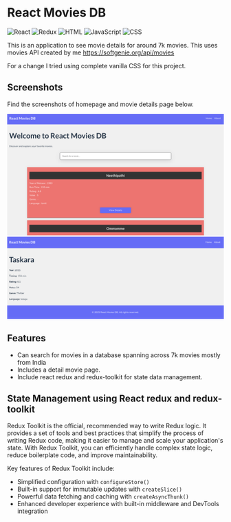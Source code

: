 # React Movies DB

![React](https://img.shields.io/badge/React-20232A?style=for-the-badge&logo=react&logoColor=61DAFB)
![Redux](https://img.shields.io/badge/Redux-764ABC?style=for-the-badge&logo=redux&logoColor=white)
![HTML](https://img.shields.io/badge/HTML5-E34F26?style=for-the-badge&logo=html5&logoColor=white)
![JavaScript](https://img.shields.io/badge/JavaScript-F7DF1E?style=for-the-badge&logo=javascript&logoColor=black)
![CSS](https://img.shields.io/badge/CSS3-1572B6?style=for-the-badge&logo=css3&logoColor=white)

This is an application to see movie details for around 7k movies. This uses movies API created by me https://softgenie.org/api/movies

For a change I tried using complete vanilla CSS for this project.

## Screenshots

Find the screenshots of homepage and movie details page below.

![Home Page](./screenshots/1.png)
![Details Page](./screenshots/2.png)

## Features

- Can search for movies in a database spanning across 7k movies mostly from India
- Includes a detail movie page.
- Include react redux and redux-toolkit for state data management.

## State Management using React redux and redux-toolkit

Redux Toolkit is the official, recommended way to write Redux logic. It provides a set of tools and best practices that simplify the process of writing Redux code, making it easier to manage and scale your application's state. With Redux Toolkit, you can efficiently handle complex state logic, reduce boilerplate code, and improve maintainability.

Key features of Redux Toolkit include:

- Simplified configuration with `configureStore()`
- Built-in support for immutable updates with `createSlice()`
- Powerful data fetching and caching with `createAsyncThunk()`
- Enhanced developer experience with built-in middleware and DevTools integration






